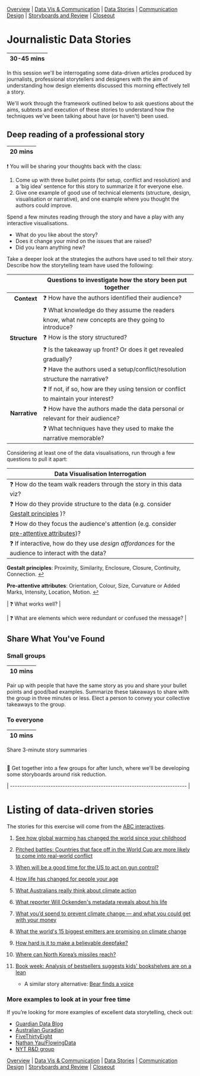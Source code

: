 [Overview](./00_overview.md) |
[Data Vis & Communication](./01_dataviscomms.md) |
[Data Stories](./02_datastories.md) |
[Communication Design](./03_commuicationDesign.md) |
[Storyboards and Review](./04_review.md)  |
[Closeout](./05_closeout.md)

# Journalistic Data Stories

| 30-45 mins |
| ---------- |

In this session we'll be interrogating some data-driven articles produced by journalists,
professional storytellers and designers with the aim of understanding how design elements discussed this morning effectively tell a story.

We'll work through the framework outlined below to ask questions about the aims, subtexts and execution of these stories to understand how the techniques we've been talking about have (or haven't) been used.

## Deep reading of a professional story

| 20 mins |
| ------- |

:heavy_exclamation_mark: You will be sharing your thoughts back with the class:
1.	Come up with three bullet points (for setup, conflict and resolution) and a ‘big idea’ sentence for this story to summarize it for everyone else.
2.	Give one example of good use of technical elements (structure, design, visualisation or narrative), and one example where you thought the authors could improve.


Spend a few minutes reading through the story and have a play with any interactive visualisations.

- What do you like about the story?
- Does it change your mind on the issues that are raised?
- Did you learn anything new?

Take a deeper look at the strategies the authors have used to tell their story. Describe how the storytelling team have used the following:

|               | Questions to investigate how the story been put together                                    |
| -------------:| ------------------------------------------------------------------------------------------- |
|   **Context** | :question: How have the authors identified their audience?                                  |
|               | :question: What knowledge do they assume the readers know, what new concepts are they going to introduce?|
| **Structure** | :question: How is the story structured?                                                     |
|               | :question: Is the takeaway up front? 	Or does it get revealed gradually?                    |
|               | :question: Have the authors used a setup/conflict/resolution structure the narrative?       |
|               | :question: If not, if so, how are they using tension or conflict to maintain your interest? |
| **Narrative** | :question: How have the authors made the data personal or relevant for their audience?      |
|               | :question: What techniques have they used to make the narrative memorable?                  |

Considering at least one of the data visualisations, run through a few questions
to pull it apart:

| Data Visualisation Interrogation                                                                                                                                                                         |
| -------------------------------------------------------------------------------------------------------------------------------------------------------------------------------------------------------- |
| :question: How do the team walk readers through the story in this data viz?                                                                                                                              |
| :question: How do they provide structure to the data (e.g. consider <a id="a1">[Gestalt principles](#f1 "Proximity, Similarity, Enclosure, Closure, Continuity, Connection")</a> )?                      |
| :question: How do they focus the audience's attention (e.g. consider <a id="a2">[pre-attentive attributes](#f2 "Orientation, Colour, Size, Curvature or Added Marks, Intensity, Location, Motion")</a>)? |
| :question: If interactive, how do they use *design affordances* for the audience to interact with the data?                                                                                                                           |

<b id="f1">Gestalt principles</b>: Proximity, Similarity, Enclosure, Closure, Continuity, Connection. [↩](#a1)

<b id="f2">Pre-attentive attributes</b>: Orientation, Colour, Size, Curvature or Added Marks, Intensity, Location, Motion. [↩](#a2)

| :question: What works well?                                                |

| :question: What are elements which were redundant or confused the message? |

## Share What You've Found

### Small groups

| 10 mins |
| ------- |

Pair up with people that have the same story as you and share your bullet points and good/bad examples. Summarize these takeaways to share with the group in three minutes or less. Elect a person to convey your collective takeaways to the group.

### To everyone

| 10 mins |
| ------- |


Share 3-minute story summaries

|                                                                            |
| -------------------------------------------------------------------------- |


:triangular_flag_on_post: Get together into a few groups for after lunch, where we'll be developing some
storyboards around risk reduction.

| -------------------------------------------------------------------------- |

# Listing of data-driven stories

The stories for this exercise will come from the [ABC interactives](https://www.abc.net.au/news/interactives/).

1. [See how global warming has changed the world since your childhood](https://www.abc.net.au/news/2019-12-06/how-climate-change-has-impacted-your-life/11766018)

2. [Pitched battles: Countries that face off in the World Cup are more likely to come into real-world conflict](https://www.abc.net.au/news/2018-06-14/does-the-world-cup-make-countries-more-aggressive-football-war/9699646)

3. [When will be a good time for the US to act on gun control?](https://www.abc.net.au/news/2017-11-01/las-vegas-shooting-gun-control-searches/9030590)

4. [How life has changed for people your age](https://www.abc.net.au/news/2018-12-13/how-life-has-changed-for-people-your-age/10303912)

5. [What Australians really think about climate action](https://www.abc.net.au/news/2020-02-05/australia-attitudes-climate-change-action-morrison-government/11878510)

6. [What reporter Will Ockenden's metadata reveals about his life](https://www.abc.net.au/news/2015-08-24/metadata-what-you-found-will-ockenden/6703626)

7. [What you’d spend to prevent climate change — and what you could get with your money](https://www.abc.net.au/news/2019-12-17/what-youd-spend-to-halt-climate-change-and-what-you-could-get/11784704)

8. [What the world's 15 biggest emitters are promising on climate change](https://www.abc.net.au/news/2015-08-11/climate-change-what-top-15-emitters-are-promising/6686548)

9. [How hard is it to make a believable deepfake?](https://www.abc.net.au/news/2018-09-28/fake-news-how-hard-is-it-to-make-a-deepfake-video/10313906)

10. [Where can North Korea’s missiles reach?](https://www.abc.net.au/news/2017-10-16/north-korea-missile-range-map/8880894)

11. [Book week: Analysis of bestsellers suggests kids' bookshelves are on a lean](https://www.abc.net.au/news/2018-08-22/kids-book-top-100-analysis/10042904)
    - A similar story alternative: [Bear finds a voice](https://www.abc.net.au/news/2018-08-22/bear-finds-a-voice-kids-book-analysis/10002538)

### More examples to look at in your free time

If you’re looking for more examples of excellent data storytelling, check out:
- [Guardian Data Blog](https://www.theguardian.com/data)
- [Australian Guradian](https://www.theguardian.com/australia-news/australia-datablog)
- [FiveThirtyEight](https://fivethirtyeight.com/tag/data-visualization/)
- [Nathan Yau/FlowingData](https://flowingdata.com)
- [NYT R&D group](http://nytlabs.com )


[Overview](./00_overview.md) |
[Data Vis & Communication](./01_dataviscomms.md) |
[Data Stories](./02_datastories.md) |
[Communication Design](./03_commuicationDesign.md) |
[Storyboards and Review](./04_review.md)  |
[Closeout](./05_closeout.md)
